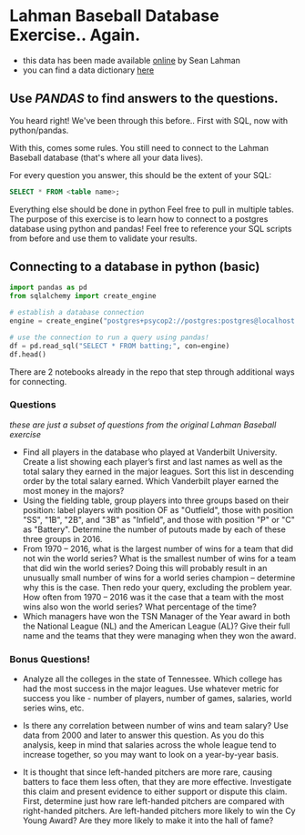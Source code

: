 # Lahman Baseball Database Exercise.. Again.
- this data has been made available [online](http://www.seanlahman.com/baseball-archive/statistics/) by Sean Lahman
- you can find a data dictionary [here](http://www.seanlahman.com/files/database/readme2016.txt)

## Use _PANDAS_ to find answers to the questions.
You heard right!
We've been through this before..
First with SQL, now with python/pandas.

With this, comes some rules.
You still need to connect to the Lahman Baseball database (that's where all your data lives).

For every question you answer, this should be the extent of your SQL:
```sql
SELECT * FROM <table name>;
```

Everything else should be done in python
Feel free to pull in multiple tables.
The purpose of this exercise is to learn how to connect to a postgres database using python and pandas! Feel free to reference your SQL scripts from before and use them to validate your results.

## Connecting to a database in python (basic)

```python
import pandas as pd
from sqlalchemy import create_engine

# establish a database connection
engine = create_engine("postgres+psycop2://postgres:postgres@localhost:5432/LahmanBaseball")

# use the connection to run a query using pandas!
df = pd.read_sql("SELECT * FROM batting;", con=engine)
df.head()
```

There are 2 notebooks already in the repo that step through additional ways for connecting.

### Questions
_these are just a subset of questions from the original Lahman Baseball exercise_

* Find all players in the database who played at Vanderbilt University.
Create a list showing each player’s first and last names as well as the total salary they earned in the major leagues.
Sort this list in descending order by the total salary earned.
Which Vanderbilt player earned the most money in the majors?
* Using the fielding table, group players into three groups based on their position: label players with position OF as "Outfield", those with position "SS", "1B", "2B", and "3B" as "Infield", and those with position "P" or "C" as "Battery".
Determine the number of putouts made by each of these three groups in 2016.
* From 1970 – 2016, what is the largest number of wins for a team that did not win the world series?
What is the smallest number of wins for a team that did win the world series?
Doing this will probably result in an unusually small number of wins for a world series champion – determine why this is the case.
Then redo your query, excluding the problem year.
How often from 1970 – 2016 was it the case that a team with the most wins also won the world series?
What percentage of the time?
* Which managers have won the TSN Manager of the Year award in both the National League (NL) and the American League (AL)?
Give their full name and the teams that they were managing when they won the award.

### Bonus Questions!
* Analyze all the colleges in the state of Tennessee.
Which college has had the most success in the major leagues.
Use whatever metric for success you like - number of players, number of games, salaries, world series wins, etc.

* Is there any correlation between number of wins and team salary?
Use data from 2000 and later to answer this question.
As you do this analysis, keep in mind that salaries across the whole league tend to increase together, so you may want to look on a year-by-year basis.

* It is thought that since left-handed pitchers are more rare, causing batters to face them less often, that they are more effective.
Investigate this claim and present evidence to either support or dispute this claim.
First, determine just how rare left-handed pitchers are compared with right-handed pitchers.
Are left-handed pitchers more likely to win the Cy Young Award?
Are they more likely to make it into the hall of fame?
